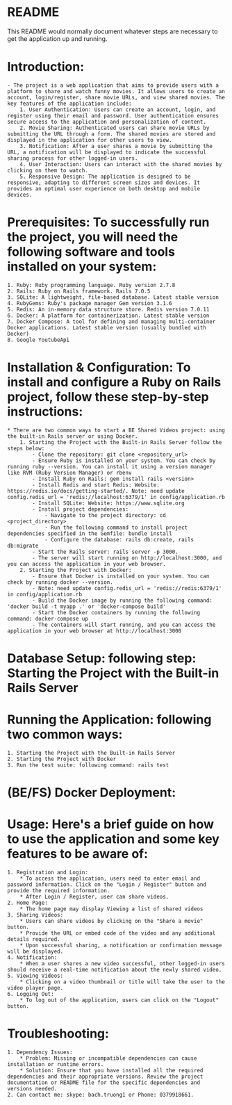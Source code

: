 # README

This README would normally document whatever steps are necessary to get the
application up and running.

# Introduction:
    - The project is a web application that aims to provide users with a platform to share and watch funny movies. It allows users to create an account, login/register, share movie URLs, and view shared movies. The key features of the application include:
        1. User Authentication: Users can create an account, login, and register using their email and password. User authentication ensures secure access to the application and personalization of content.
        2. Movie Sharing: Authenticated users can share movie URLs by submitting the URL through a form. The shared movies are stored and displayed in the application for other users to view.
        3. Notification: After a user shares a movie by submitting the URL, a notification will be displayed to indicate the successful sharing process for other logged-in users.
        4. User Interaction: Users can interact with the shared movies by clicking on them to watch.
        5. Responsive Design: The application is designed to be responsive, adapting to different screen sizes and devices. It provides an optimal user experience on both desktop and mobile devices.
# Prerequisites: To successfully run the project, you will need the following software and tools installed on your system:
    1. Ruby: Ruby programming language. Ruby version 2.7.8
    2. Rails: Ruby on Rails framework. Rails 7.0.5
    3. SQLite: A lightweight, file-based database. Latest stable version
    4. RubyGems: Ruby's package manager Gem version 3.1.6
    5. Redis: An in-memory data structure store. Redis version 7.0.11
    6. Docker: A platform for containerization. Latest stable version
    7. Docker Compose: A tool for defining and managing multi-container Docker applications. Latest stable version (usually bundled with Docker)
    8. Google YoutubeApi
# Installation & Configuration: To install and configure a Ruby on Rails project, follow these step-by-step instructions:
    * There are two common ways to start a BE Shared Videos project: using the built-in Rails server or using Docker.
        1. Starting the Project with the Built-in Rails Server follow the steps below:
            - Clone the repository: git clone <repository_url>
            - Ensure Ruby is installed on your system. You can check by running ruby --version. You can install it using a version manager like RVM (Ruby Version Manager) or rbenv
            - Install Ruby on Rails: gem install rails <version>
            - Install Redis and start Redis: Website: https://redis.io/docs/getting-started/. Note: need update config.redis_url = 'redis://localhost:6379/1' in config/application.rb 
            - Install SQLite: Website: https://www.sqlite.org
            - Install project dependencies:
                - Navigate to the project directory: cd <project_directory>
                - Run the following command to install project dependencies specified in the Gemfile: bundle install
                - Configure the database: rails db:create, rails db:migrate
            - Start the Rails server: rails server -p 3000.
            - The server will start running on http://localhost:3000, and you can access the application in your web browser.
        2. Starting the Project with Docker:
            - Ensure that Docker is installed on your system. You can check by running docker --version.
            - Note: need update config.redis_url = 'redis://redis:6379/1' in config/application.rb 
            - Build the Docker image by running the following command: 'docker build -t myapp .' or 'docker-compose build'
            - Start the Docker containers by running the following command: docker-compose up
            - The containers will start running, and you can access the application in your web browser at http://localhost:3000
# Database Setup: following step: Starting the Project with the Built-in Rails Server
# Running the Application: following two common ways:
    1. Starting the Project with the Built-in Rails Server
    2. Starting the Project with Docker
    3. Run the test suite: following command: rails test
# (BE/FS) Docker Deployment:    
# Usage: Here's a brief guide on how to use the application and some key features to be aware of:
    1. Registration and Login:
        * To access the application, users need to enter email and password information. Click on the "Login / Register" button and provide the required information.
        * After Login / Register, user can share videos.
    2. Home Page:
        * The home page may display Viewing a list of shared videos
    3. Sharing Videos:
        * Users can share videos by clicking on the "Share a movie" button.
        * Provide the URL or embed code of the video and any additional details required.
        * Upon successful sharing, a notification or confirmation message will be displayed.
    4. Notification:
        * When a user shares a new video successful, other logged-in users should receive a real-time notification about the newly shared video.  
    5. Viewing Videos:
        * Clicking on a video thumbnail or title will take the user to the video player page.
    6. Logging Out:
        * To log out of the application, users can click on the "Logout" button.
# Troubleshooting:
    1. Dependency Issues:
        * Problem: Missing or incompatible dependencies can cause installation or runtime errors.
        * Solution: Ensure that you have installed all the required dependencies and their appropriate versions. Review the project documentation or README file for the specific dependencies and versions needed.
    2. Can contact me: skype: bach.truong1 or Phone: 0379918661.